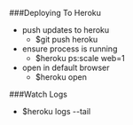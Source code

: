###Deploying To Heroku

- push updates to heroku 
    - $git push heroku <branch name>
- ensure process is running 
    - $heroku ps:scale web=1
- open in default browser 
    - $heroku open
    
    
###Watch Logs

- $heroku logs --tail    
    